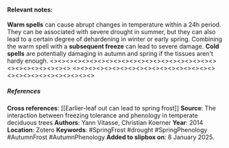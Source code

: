 #### **Relevant notes**:
**Warm spells** can cause abrupt changes in temperature within a 24h period. They can be associated with severe drought in summer, but they can also lead to a certain degree of dehardening in winter or early spring. Combining the warm spell with a **subsequent freeze** can lead to severe damage. **Cold spells** are potentially damaging in autumn and spring if the tissues aren't hardy enough.
<><><><><><><><><><><><><><><><><><><><><><><><><><><><><>
<><><><><><><><><><><><><><><><><><><><><><><><><><><><><>
##### References
**Cross references**: 
[[Earlier-leaf out can lead to spring frost]]
**Source**: The interaction between freezing tolerance and phenology in temperate deciduous trees
**Authors**: Yann Vitasse, Christian Koerner
**Year**: 2014
**Location**: Zotero
**Keywords**: #SpringFrost #drought #SpringPhenology #AutumnFrost #AutumnPhenology 
**Added to slipbox on**: 8 January 2025. 
